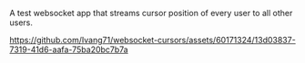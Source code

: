 A test websocket app that streams cursor position of every user to all other users.

https://github.com/Ivang71/websocket-cursors/assets/60171324/13d03837-7319-41d6-aafa-75ba20bc7b7a

